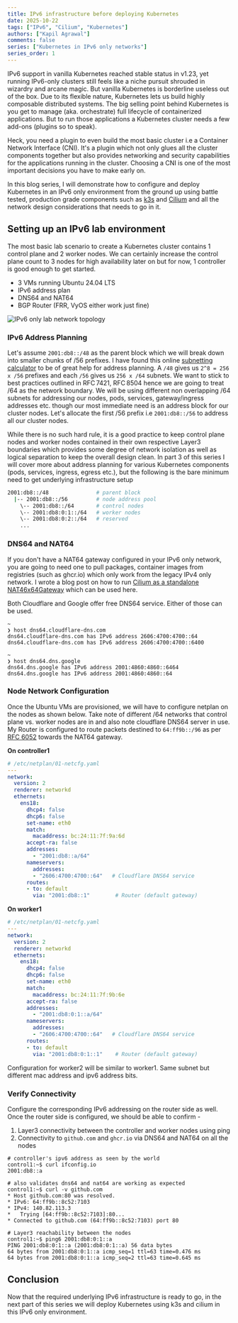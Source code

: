 ```yaml
---
title: IPv6 infrastructure before deploying Kubernetes
date: 2025-10-22
tags: ["IPv6", "Cilium", "Kubernetes"]
authors: ["Kapil Agrawal"]
comments: false
series: ["Kubernetes in IPv6 only networks"]
series_order: 1
---
```


IPv6 support in vanilla Kubernetes reached stable status in v1.23, yet running IPv6-only clusters still feels like a niche pursuit shrouded in wizardry and arcane magic. But vanilla Kubernetes is borderline useless out of the box. Due to its flexible nature, Kubernetes lets us build highly composable distributed systems. The big selling point behind Kubernetes is you get to manage (aka. orchestrate) full lifecycle of containerized applications. But to run those applications a Kubernetes cluster needs a few add-ons (plugins so to speak).

Heck, you need a plugin to even build the most basic cluster i.e a Container Network Interface (CNI). It's a plugin which not only glues all the cluster components together but also provides networking and security capabilities for the applications running in the cluster. Choosing a CNI is one of the most important decisions you have to make early on.

In this blog series, I will demonstrate how to configure and deploy Kubernetes in an IPv6 only environment from the ground up using battle tested, production grade components such as [k3s](https://k3s.io) and [Cilium](https://docs.cilium.io/en/stable/) and all the network design considerations that needs to go in it.

## Setting up an IPv6 lab environment

The most basic lab scenario to create a Kubernetes cluster contains 1 control plane and 2 worker nodes. We can certainly increase the control plane count to 3 nodes for high availability later on but for now, 1 controller is good enough to get started.

- 3 VMs running Ubuntu 24.04 LTS
- IPv6 address plan
- DNS64 and NAT64
- BGP Router (FRR, VyOS either work just fine)

![IPv6 only lab network topology](img/k8s-ipv6-infra.png)

### IPv6 Address Planning

Let's assume `2001:db8::/48` as the parent block which we will break down into smaller chunks of /56 prefixes. I have found this online [subnetting calculator](https://www.cidr.eu/en/calculator) to be of great help for address planning. A `/48` gives us `2^8 = 256 x /56` prefixes and each `/56` gives us `256 x /64` subnets. We want to stick to best practices outlined in RFC 7421, RFC 8504 hence we are going to treat /64 as the network boundary. We will be using different non overlapping /64 subnets for addressing our nodes, pods, services, gateway/ingress addresses etc. though our most immediate need is an address block for our cluster nodes. Let's allocate the first /56 prefix i.e `2001:db8::/56` to address all our cluster nodes.

While there is no such hard rule, it is a good practice to keep control plane nodes and worker nodes contained in their own respective Layer3 boundaries which provides some degree of network isolation as well as logical separation to keep the overall design clean.
In part 3 of this series I will cover more about address planning for various Kubernetes components (pods, services, ingress, egress etc.), but the following is the bare minimum need to get underlying infrastructure setup

```sh
2001:db8::/48               # parent block
  |-- 2001:db8::/56         # node address pool
    \-- 2001:db8::/64       # control nodes
    \-- 2001:db8:0:1::/64   # worker nodes 
    \-- 2001:db8:0:2::/64   # reserved
    ...
```

### DNS64 and NAT64

If you don't have a NAT64 gateway configured in your IPv6 only network, you are going to need one to pull packages, container images from registries (such as ghcr.io) which only work from the legacy IPv4 only network. I wrote a blog post on how to run [Cilium as a standalone NAT46x64Gateway](https://netops2devops.net/posts/cilium-nat64/) which can be used here.

Both Cloudflare and Google offer free DNS64 service. Either of those can be used.

```
~
❯ host dns64.cloudflare-dns.com
dns64.cloudflare-dns.com has IPv6 address 2606:4700:4700::64
dns64.cloudflare-dns.com has IPv6 address 2606:4700:4700::6400

~
❯ host dns64.dns.google
dns64.dns.google has IPv6 address 2001:4860:4860::6464
dns64.dns.google has IPv6 address 2001:4860:4860::64
```

### Node Network Configuration

Once the Ubuntu VMs are provisioned, we will have to configure netplan on the nodes as shown below. Take note of different /64 networks that control plane vs. worker nodes are in and also note cloudflare DNS64 server in use. My Router is configured to route packets destined to `64:ff9b::/96` as per [RFC 6052](https://datatracker.ietf.org/doc/html/rfc6052) towards the NAT64 gateway.

**On controller1**

```yaml
# /etc/netplan/01-netcfg.yaml
---
network:
  version: 2
  renderer: networkd
  ethernets:
    ens18:
      dhcp4: false
      dhcp6: false
      set-name: eth0
      match:
        macaddress: bc:24:11:7f:9a:6d
      accept-ra: false
      addresses:
        - "2001:db8::a/64"
      nameservers:
        addresses:
        - "2606:4700:4700::64"   # Cloudflare DNS64 service
      routes:
      - to: default
        via: "2001:db8::1"        # Router (default gateway)
```

**On worker1**

```yaml
# /etc/netplan/01-netcfg.yaml
---
network:
  version: 2
  renderer: networkd
  ethernets:
    ens18:
      dhcp4: false
      dhcp6: false
      set-name: eth0
      match:
        macaddress: bc:24:11:7f:9b:6e
      accept-ra: false
      addresses:
        - "2001:db8:0:1::a/64"
      nameservers:
        addresses:
        - "2606:4700:4700::64"   # Cloudflare DNS64 service
      routes:
      - to: default
        via: "2001:db8:0:1::1"    # Router (default gateway)
```

Configuration for worker2 will be similar to worker1. Same subnet but different mac address and ipv6 address bits.

### Verify Connectivity

Configure the corresponding IPv6 addressing on the router side as well. Once the router side is configured, we should be able to confirm -

1. Layer3 connectivity between the controller and worker nodes using ping
2. Connectivity to `github.com` and `ghcr.io` via DNS64 and NAT64 on all the nodes

```
# controller's ipv6 address as seen by the world
control1:~$ curl ifconfig.io
2001:db8::a

# also validates dns64 and nat64 are working as expected
control1:~$ curl -v github.com
* Host github.com:80 was resolved.
* IPv6: 64:ff9b::8c52:7103
* IPv4: 140.82.113.3
*   Trying [64:ff9b::8c52:7103]:80...
* Connected to github.com (64:ff9b::8c52:7103) port 80

# Layer3 reachability between the nodes
control1:~$ ping6 2001:db8:0:1::a
PING 2001:db8:0:1::a (2001:db8:0:1::a) 56 data bytes
64 bytes from 2001:db8:0:1::a icmp_seq=1 ttl=63 time=0.476 ms
64 bytes from 2001:db8:0:1::a icmp_seq=2 ttl=63 time=0.645 ms
```

## Conclusion

Now that the required underlying IPv6 infrastructure is ready to go, in the next part of this series we will deploy Kubernetes using k3s and cilium in this IPv6 only environment.
